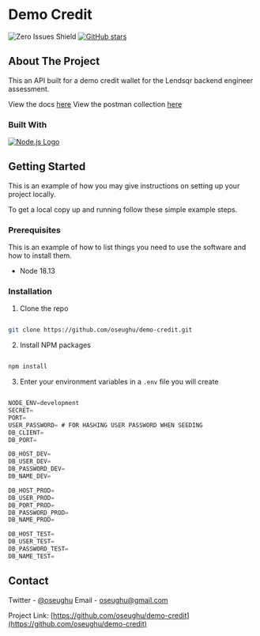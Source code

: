 # Demo Credit

![Zero Issues Shield](https://img.shields.io/badge/issues-0-brightgreen)
[![GitHub stars](https://img.shields.io/github/stars/oseughu/demo-credit.svg)](https://github.com/oseughu/demo-credit)

## About The Project

This an API built for a demo credit wallet for the Lendsqr backend engineer assessment.

View the docs [here](https://ose-ughu-lendsqr-be-test.cyclic.app/api/v1/docs)
View the postman collection [here](https://ose-ughu-lendsqr-be-test.cyclic.app/docs)

### Built With

[![Node.js Logo](https://nodejs.org/static/images/logo-light.svg)](https://nodejs.org)

## Getting Started

This is an example of how you may give instructions on setting up your project locally.

To get a local copy up and running follow these simple example steps.

### Prerequisites

This is an example of how to list things you need to use the software and how to install them.

- Node 18.13

### Installation

1. Clone the repo

```sh

git clone https://github.com/oseughu/demo-credit.git

```

2. Install NPM packages

```sh

npm install

```

3. Enter your environment variables in a `.env` file you will create

```js

NODE_ENV=development
SECRET=
PORT=
USER_PASSWORD= # FOR HASHING USER PASSWORD WHEN SEEDING
DB_CLIENT=
DB_PORT=

DB_HOST_DEV=
DB_USER_DEV=
DB_PASSWORD_DEV=
DB_NAME_DEV=

DB_HOST_PROD=
DB_USER_PROD=
DB_PORT_PROD=
DB_PASSWORD_PROD=
DB_NAME_PROD=

DB_HOST_TEST=
DB_USER_TEST=
DB_PASSWORD_TEST=
DB_NAME_TEST=

```

## Contact

Twitter - [@oseughu](https://twitter.com/oseughu)
Email - oseughu@gmail.com

Project Link: [https://github.com/oseughu/demo-credit](https://github.com/oseughu/demo-credit)
